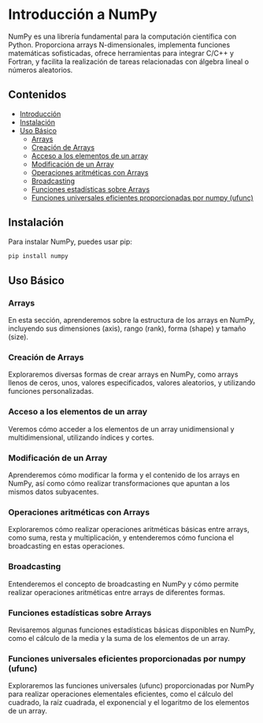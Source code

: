 # Introducción a NumPy

NumPy es una librería fundamental para la computación científica con Python. Proporciona arrays N-dimensionales, implementa funciones matemáticas sofisticadas, ofrece herramientas para integrar C/C++ y Fortran, y facilita la realización de tareas relacionadas con álgebra lineal o números aleatorios.

## Contenidos

- [Introducción](#introducción)
- [Instalación](#instalación)
- [Uso Básico](#uso-básico)
  - [Arrays](#arrays)
  - [Creación de Arrays](#creación-de-arrays)
  - [Acceso a los elementos de un array](#acceso-a-los-elementos-de-un-array)
  - [Modificación de un Array](#modificación-de-un-array)
  - [Operaciones aritméticas con Arrays](#operaciones-aritméticas-con-arrays)
  - [Broadcasting](#broadcasting)
  - [Funciones estadísticas sobre Arrays](#funciones-estadísticas-sobre-arrays)
  - [Funciones universales eficientes proporcionadas por numpy (ufunc)](#funciones-universales-eficientes-proporcionadas-por-numpy-ufunc)

## Instalación

Para instalar NumPy, puedes usar pip:

```bash
pip install numpy
```

## Uso Básico

### Arrays

En esta sección, aprenderemos sobre la estructura de los arrays en NumPy, incluyendo sus dimensiones (axis), rango (rank), forma (shape) y tamaño (size).

### Creación de Arrays

Exploraremos diversas formas de crear arrays en NumPy, como arrays llenos de ceros, unos, valores especificados, valores aleatorios, y utilizando funciones personalizadas.

### Acceso a los elementos de un array

Veremos cómo acceder a los elementos de un array unidimensional y multidimensional, utilizando índices y cortes.

### Modificación de un Array

Aprenderemos cómo modificar la forma y el contenido de los arrays en NumPy, así como cómo realizar transformaciones que apuntan a los mismos datos subyacentes.

### Operaciones aritméticas con Arrays

Exploraremos cómo realizar operaciones aritméticas básicas entre arrays, como suma, resta y multiplicación, y entenderemos cómo funciona el broadcasting en estas operaciones.

### Broadcasting

Entenderemos el concepto de broadcasting en NumPy y cómo permite realizar operaciones aritméticas entre arrays de diferentes formas.

### Funciones estadísticas sobre Arrays

Revisaremos algunas funciones estadísticas básicas disponibles en NumPy, como el cálculo de la media y la suma de los elementos de un array.

### Funciones universales eficientes proporcionadas por numpy (ufunc)

Exploraremos las funciones universales (ufunc) proporcionadas por NumPy para realizar operaciones elementales eficientes, como el cálculo del cuadrado, la raíz cuadrada, el exponencial y el logaritmo de los elementos de un array.
